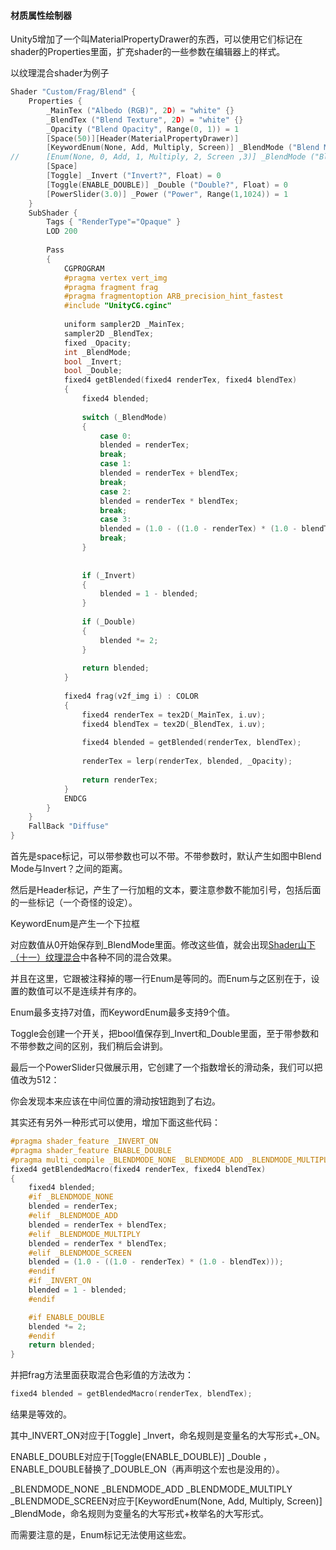 #### 材质属性绘制器

Unity5增加了一个叫MaterialPropertyDrawer的东西，可以使用它们标记在shader的Properties里面，扩充shader的一些参数在编辑器上的样式。

以纹理混合shader为例子

```c++
Shader "Custom/Frag/Blend" {
	Properties {
		_MainTex ("Albedo (RGB)", 2D) = "white" {}
		_BlendTex ("Blend Texture", 2D) = "white" {}
		_Opacity ("Blend Opacity", Range(0, 1)) = 1
		[Space(50)][Header(MaterialPropertyDrawer)]
		[KeywordEnum(None, Add, Multiply, Screen)] _BlendMode ("Blend Mode", Float) = 0
//		[Enum(None, 0, Add, 1, Multiply, 2, Screen ,3)] _BlendMode ("Blend Mode", Float) = 0
		[Space]
		[Toggle] _Invert ("Invert?", Float) = 0
		[Toggle(ENABLE_DOUBLE)] _Double ("Double?", Float) = 0
		[PowerSlider(3.0)] _Power ("Power", Range(1,1024)) = 1
	}
	SubShader {
		Tags { "RenderType"="Opaque" }
		LOD 200
 
		Pass
		{
			CGPROGRAM
			#pragma vertex vert_img
			#pragma fragment frag
			#pragma fragmentoption ARB_precision_hint_fastest
			#include "UnityCG.cginc"
 
			uniform sampler2D _MainTex;
			sampler2D _BlendTex;
			fixed _Opacity;
			int _BlendMode;
			bool _Invert;
			bool _Double;
			fixed4 getBlended(fixed4 renderTex, fixed4 blendTex)
			{
				fixed4 blended;
 
				switch (_BlendMode)
				{
					case 0:
					blended = renderTex;
					break;
					case 1:
					blended = renderTex + blendTex;
					break;
					case 2:
					blended = renderTex * blendTex;
					break;
					case 3:
					blended = (1.0 - ((1.0 - renderTex) * (1.0 - blendTex)));
					break;
				}
 
 
				if (_Invert)
				{
					blended = 1 - blended;
				}
 
				if (_Double)
				{
					blended *= 2;
				}
 
				return blended;
			}
 
			fixed4 frag(v2f_img i) : COLOR
			{
				fixed4 renderTex = tex2D(_MainTex, i.uv);
				fixed4 blendTex = tex2D(_BlendTex, i.uv);
 
				fixed4 blended = getBlended(renderTex, blendTex);
 
				renderTex = lerp(renderTex, blended, _Opacity);
 
				return renderTex;
			}
			ENDCG
		}
	}
	FallBack "Diffuse"
}
```

首先是space标记，可以带参数也可以不带。不带参数时，默认产生如图中Blend Mode与Invert？之间的距离。

然后是Header标记，产生了一行加粗的文本，要注意参数不能加引号，包括后面的一些标记（一个奇怪的设定）。

KeywordEnum是产生一个下拉框

对应数值从0开始保存到_BlendMode里面。修改这些值，就会出现[Shader山下（十一）纹理混合](http://blog.csdn.net/ecidevilin/article/details/52796350)中各种不同的混合效果。

并且在这里，它跟被注释掉的哪一行Enum是等同的。而Enum与之区别在于，设置的数值可以不是连续并有序的。

Enum最多支持7对值，而KeywordEnum最多支持9个值。

Toggle会创建一个开关，把bool值保存到_Invert和_Double里面，至于带参数和不带参数之间的区别，我们稍后会讲到。

最后一个PowerSlider只做展示用，它创建了一个指数增长的滑动条，我们可以把值改为512：

你会发现本来应该在中间位置的滑动按钮跑到了右边。



其实还有另外一种形式可以使用，增加下面这些代码：

```c++
#pragma shader_feature _INVERT_ON
#pragma shader_feature ENABLE_DOUBLE
#pragma multi_compile _BLENDMODE_NONE _BLENDMODE_ADD _BLENDMODE_MULTIPLY _BLENDMODE_SCREEN
fixed4 getBlendedMacro(fixed4 renderTex, fixed4 blendTex)
{
    fixed4 blended;
    #if _BLENDMODE_NONE
    blended = renderTex;
    #elif _BLENDMODE_ADD
    blended = renderTex + blendTex;
    #elif _BLENDMODE_MULTIPLY
    blended = renderTex * blendTex;
    #elif _BLENDMODE_SCREEN
    blended = (1.0 - ((1.0 - renderTex) * (1.0 - blendTex)));
    #endif
    #if _INVERT_ON
    blended = 1 - blended;
    #endif

    #if ENABLE_DOUBLE
    blended *= 2;
    #endif
    return blended;
}
```

并把frag方法里面获取混合色彩值的方法改为：

```c++
fixed4 blended = getBlendedMacro(renderTex, blendTex);
```

结果是等效的。

其中_INVERT_ON对应于[Toggle] _Invert，命名规则是变量名的大写形式+_ON。

ENABLE_DOUBLE对应于[Toggle(ENABLE_DOUBLE)] _Double ，ENABLE_DOUBLE替换了_DOUBLE_ON（再声明这个宏也是没用的）。

_BLENDMODE_NONE _BLENDMODE_ADD _BLENDMODE_MULTIPLY _BLENDMODE_SCREEN对应于[KeywordEnum(None, Add, Multiply, Screen)] _BlendMode，命名规则为变量名的大写形式+枚举名的大写形式。

而需要注意的是，Enum标记无法使用这些宏。